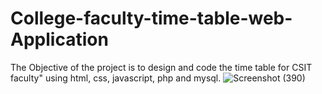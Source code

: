 # College-faculty-time-table-web-Application
The Objective of the project is to design and code the time table for CSIT faculty" using html, css, javascript, php and mysql.
![Screenshot (390)](https://user-images.githubusercontent.com/93309776/228205616-465bc03c-916f-4ec0-bd96-215ea9b51a5c.png)
